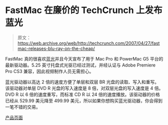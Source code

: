 # FastMac 在廉价的 TechCrunch 上发布蓝光

> 原文：<https://web.archive.org/web/http://techcrunch.com/2007/04/27/fastmac-releases-blu-ray-on-the-cheap/>

FastMac 真的很喜欢[蓝光](https://web.archive.org/web/20160421070157/http://crunchgear.com/2007/04/16/fastmac-releases-blu-ray-drive-for-macs/)并且今天宣布了用于 Mac Pro 和 PowerMac G5 平台的最新驱动器。5.25 英寸托盘式光驱已经过测试，并经认证与 Adobe Premiere Pro CS3 兼容，因此视频制作人员无需担心。

蓝光驱动器以高达 2 倍的速度方便了单层和双层 BR 光盘的读取、写入和重写。该驱动器对单层 DVD R 光盘的写入速度是 8 倍，对双层光盘的写入速度是 4 倍。DVD R 以 6 倍的速度重写，而标准 CD R 以 24 倍的速度播放。该驱动器的价格已经从 529.99 美元降至 499.99 美元，所以如果你想购买蓝光驱动器，你会得到一笔不错的交易。

[产品页面](https://web.archive.org/web/20160421070157/http://store.fastmac.com/product_info.php?cPath=10_2_52&products_id=201)